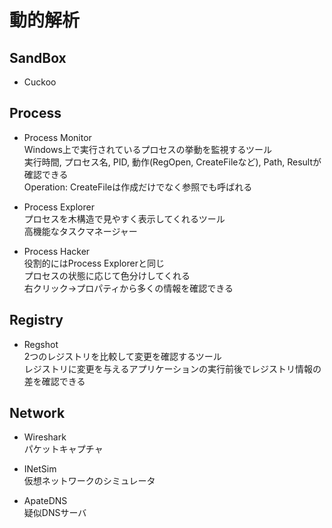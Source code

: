 # 動的解析

## SandBox  
* Cuckoo 

## Process
* Process Monitor  
Windows上で実行されているプロセスの挙動を監視するツール  
実行時間, プロセス名, PID, 動作(RegOpen, CreateFileなど), Path, Resultが確認できる  
Operation: CreateFileは作成だけでなく参照でも呼ばれる  

* Process Explorer  
プロセスを木構造で見やすく表示してくれるツール  
高機能なタスクマネージャー  

* Process Hacker  
役割的にはProcess Explorerと同じ  
プロセスの状態に応じて色分けしてくれる  
右クリック→プロパティから多くの情報を確認できる  

## Registry  
* Regshot  
2つのレジストリを比較して変更を確認するツール  
レジストリに変更を与えるアプリケーションの実行前後でレジストリ情報の差を確認できる  

## Network
* Wireshark  
パケットキャプチャ  

* INetSim  
仮想ネットワークのシミュレータ  

* ApateDNS  
疑似DNSサーバ